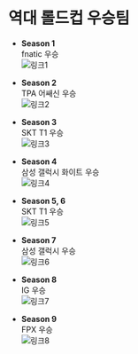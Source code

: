 # 역대 롤드컵 우승팀

+ __Season 1__  
fnatic 우승  
![링크1](https://search.pstatic.net/common/?src=http%3A%2F%2Fcafefiles.naver.net%2FMjAxNzA1MTJfMjcy%2FMDAxNDk0NTk2Njg5OTk0.ieu_6nlj-7UJJWH1cNLWlsIQRC8S_pqVeAooGlqeMU0g.D5_F2vwhzlnj_1ofx46-Zj70P0WpNbQvMjL0hJHcGz4g.JPEG.shiny0604%2FexternalFile.jpg&type=b400)
   
+ __Season 2__  
TPA 어쌔신 우승  
![링크2](https://search.pstatic.net/common/?src=http%3A%2F%2Fimgnews.naver.net%2Fimage%2F236%2F2012%2F10%2F11%2F1349934322_1_59_20121011155115.jpg&type=sc960_832)

+ __Season 3__  
SKT T1 우승  
![링크3](https://search.pstatic.net/common/?src=http%3A%2F%2Fblogfiles.naver.net%2F20151005_271%2Fharry2002124_14440542849946O1nF_PNG%2F1.png&type=sc960_832)

+ __Season 4__  
삼성 갤럭시 화이트 우승  
![링크4](https://search.pstatic.net/common/?src=http%3A%2F%2Fimgnews.naver.net%2Fimage%2F015%2F2013%2F09%2F08%2F201309088320v_CA.7827454.1_59_20130908191002.jpg&type=sc960_832)

+ __Season 5, 6__  
SKT T1 우승  
![링크5](https://search.pstatic.net/common/?src=http%3A%2F%2Fblogfiles.naver.net%2F20151005_271%2Fharry2002124_14440542849946O1nF_PNG%2F1.png&type=sc960_832)

+ __Season 7__  
삼성 갤럭시 우승  
![링크6](https://search.pstatic.net/common/?src=http%3A%2F%2Fimgnews.naver.net%2Fimage%2F015%2F2013%2F09%2F08%2F201309088320v_CA.7827454.1_59_20130908191002.jpg&type=sc960_832)

+ __Season 8__  
IG 우승  
![링크7](https://search.pstatic.net/common/?src=http%3A%2F%2Fblogfiles.naver.net%2FMjAyMDA0MDlfODAg%2FMDAxNTg2MzY5NjAyODQ5.2F_WwxDECEGXkgruYo0SnYTR1K7qXlZ9LYL_mVs9Yf8g.y2bydJ0GF3ICJldtf2XKsy48I9gbX6b0XexCToYO_gEg.PNG.eieh8pc5m%2F23.png&type=sc960_832)

+ __Season 9__  
FPX 우승  
![링크8](https://search.pstatic.net/common/?src=http%3A%2F%2Fpost.phinf.naver.net%2FMjAyMDA0MjdfMzYg%2FMDAxNTg3OTc3NDE4NDA3.NDeTGiD5j6oBY0W7J6_Ij3ZvLpMSZXJIaUsQ67PGXVsg.Y-TRuRB0oM4-hThLP-wE-lxX_C654kPgXSUZt5hnlCAg.JPEG%2FIN5mgGm-UP91l0RuRMPdMllZgBCE.jpg&type=b400)





